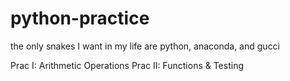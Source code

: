 # python-practice
the only snakes I want in my life are python, anaconda, and gucci

Prac I: Arithmetic Operations
Prac II: Functions & Testing
